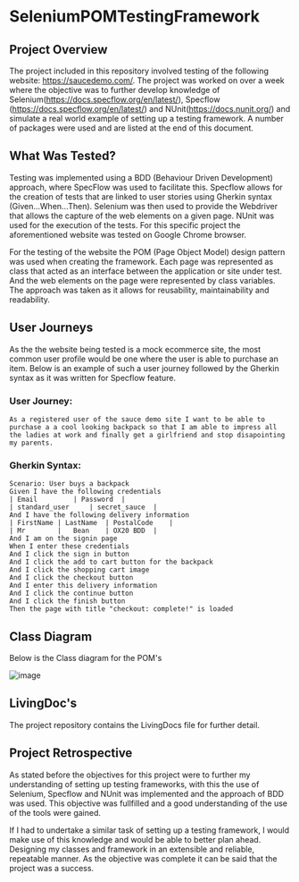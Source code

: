 # SeleniumPOMTestingFramework

## Project Overview

The project included in this repository involved testing of the following website: https://saucedemo.com/. The project was worked on over a week where the objective was to  further develop knowledge of Selenium(https://docs.specflow.org/en/latest/), Specflow (https://docs.specflow.org/en/latest/)  and NUnit(https://docs.nunit.org/) and simulate a real world example of setting up a testing framework. A number of packages were used and are listed at the end of this document. 

## What Was Tested?

Testing was implemented  using a BDD (Behaviour Driven Development) approach, where SpecFlow was used to facilitate this. Specflow allows for the creation of tests that are linked to user stories using Gherkin syntax (Given...When...Then). Selenium was then used to provide the Webdriver  that allows the capture of the web elements on a given page.  NUnit was used for the execution of the tests. For this specific project the aforementioned website was tested on Google Chrome browser.

 For the testing of the website the POM (Page Object Model) design pattern was used when creating the framework. Each page was represented as class that acted as an interface between the application or site under test. And the web elements on the page were represented by class variables. The approach was taken as it allows for reusability, maintainability and readability. 


## User Journeys

As the the website being tested is a mock ecommerce site, the most common user profile would be one where the user is able to purchase an item. Below is an example of such a user journey followed by the Gherkin syntax as it was written for Specflow feature. 

### User Journey: 

```
As a registered user of the sauce demo site I want to be able to purchase a a cool looking backpack so that I am able to impress all the ladies at work and finally get a girlfriend and stop disapointing my parents. 
```

### Gherkin Syntax:

```
Scenario: User buys a backpack 
Given I have the following credentials
| Email			| Password	| 
| standard_user		| secret_sauce	|
And I have the following delivery information
| FirstName	| LastName	| PostalCode	|
| Mr		|   Bean	| OX20 BDD	|
And I am on the signin page
When I enter these credentials
And I click the sign in button
And I click the add to cart button for the backpack
And I click the shopping cart image
And I click the checkout button
And I enter this delivery information
And I click the continue button
And I click the finish button
Then the page with title "checkout: complete!" is loaded
```

## Class Diagram

Below is the Class diagram for the POM's

![image](https://user-images.githubusercontent.com/33132105/134585328-2df1e37a-3d6c-4e9b-979f-9cbebd1c943d.png)
## LivingDoc's


The project repository contains the LivingDocs file for further detail.

## Project Retrospective

As stated before the objectives for this project were to further my understanding of setting up testing frameworks, with this the use of Selenium, Specflow and NUnit was implemented and the approach of BDD was used. This objective was fullfilled and a good understanding of the use of the tools were gained. 

If I had to undertake a similar task of setting up a testing framework, I would make use of this knowledge and would be able to better plan ahead. Designing my classes and framework in an extensible and reliable, repeatable manner. As the objective was complete it can be said that the project was a success. 
